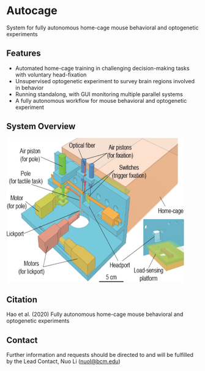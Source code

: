# Autocage
System for fully autonomous home-cage mouse behavioral and optogenetic experiments
## Features
- Automated home-cage training in challenging decision-making tasks with voluntary head-fixation
- Unsupervised optogenetic experiment to survey brain regions involved in behavior
- Running standalong, with GUI monitoring multiple parallel systems
- A fully autonomous workflow for mouse behavioral and optogenetic experiment

## System Overview
<img src="https://github.com/NuoLiLabBCM/Autocage/blob/master/Design%20files/media/fig1c.png" width="464" height="378" />

## Citation
Hao et al. (2020) Fully autonomous home-cage mouse behavioral and optogenetic experiments

## Contact
Further information and requests should be directed to and will be fulfilled by the Lead Contact, Nuo Li (nuol@bcm.edu)
